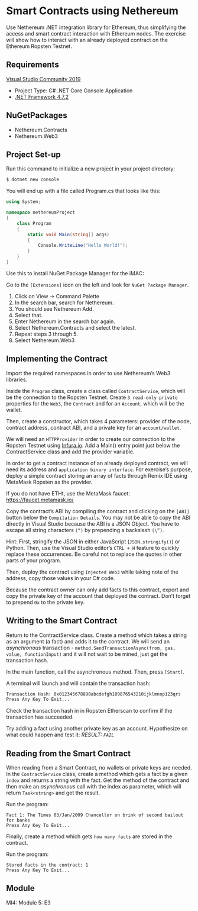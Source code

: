 # Smart Contracts using Nethereum
Use Nethereum .NET integration library for Ethereum, thus simplifying the access and smart contract interaction with Ethereum nodes. The exercise will show how to interact with an already deployed contract on the Ethereum Ropsten Testnet.

## Requirements
[Visual Studio Community 2019](https://visualstudio.microsoft.com/vs/)
* Project Type: C# .NET Core Console Application
* [.NET Framework 4.7.2](https://dotnet.microsoft.com/download)

## NuGetPackages
* Nethereum.Contracts
* Nethereum.Web3

## Project Set-up
Run this command to initialize a new project in your project directory:
```sh
$ dotnet new console
```
You will end up with a file called Program.cs that looks like this:
```cs
using System;

namespace nethereumProject
{
    class Program
    {
        static void Main(string[] args)
        {
            Console.WriteLine("Hello World!");
        }
    }
}
```
Use this to install NuGet Package Manager for the iMAC:

Go to the `[Extensions]` icon on the left and look for `NuGet Package Manager`. 

1. Click on View -> Command Palette
2. In the search bar, search for Nethereum.
3. You should see Nethereum Add.
4. Select that.
5. Enter Nethereum in the search bar again.
6. Select Nethereum.Contracts and select the latest.
7. Repeat steps 3 through 5.
8. Select Nethereum.Web3

## Implementing the Contract
Import the required namespaces in order to use Nethereum’s Web3 libraries.

Inside the `Program` class, create a class called `ContractService`, which will be the connection to the Ropsten Testnet. Create `3 read-only private` properties for the `Web3`, the `Contract` and for an `Account`, which will be the wallet.
 
Then, create a constructor, which takes 4 parameters: provider of the node, contract address, contract ABI, and a private key for an `account/wallet`.
 
We will need an `HTTPProvider` in order to create our connection to the Ropsten Testnet using [Infura.io](https://infura.io). Add a Main() entry point just below the ContractService class and add the provider variable.
 
In order to get a contract instance of an already deployed contract, we will need its address and `application binary interface`. For exercise’s purpose, deploy a simple contract storing an array of facts through Remix IDE using MetaMask Ropsten as the provider.
 
If you do not have ETHt, use the MetaMask faucet: https://faucet.metamask.io/

Copy the contract’s ABI by compiling the contract and clicking on the `[ABI]` button below the `Compilation Details`.
You may not be able to copy the ABI directly in Visual Studio because the ABI is a JSON Object.
You have to escape all string characters `(“)` by prepending a backslash `(\”)`.

Hint:
First, stringify the JSON in either JavaScript (`JSON.stringify()`) or Python. Then, use the Visual Studio editor’s `CTRL + H` feature to quickly replace these occurrences. Be careful not to replace the quotes in other parts of your program.

Then, deploy the contract using `Injected Web3` while taking note of the address, copy those values in your C# code.

Because the contract owner can only add facts to this contract, export and copy the private key of the account that deployed the contract. Don’t forget to prepend `0x` to the private key.

## Writing to the Smart Contract
Return to the ContractService class. Create a method which takes a string as an argument (a fact) and adds it to the contract. We will send an _asynchronous_ transaction - `method.SendTransactionAsync(from, gas, value, functionInput)` and it will not wait to be mined, just get the transaction hash.
 
In the main function, call the asynchronous method. Then, press `[Start]`.

A terminal will launch and will contain the transaction hash:
```sh
Transaction Hash: 0x012345678890abcdefgh109876543210ijklmnop123qrs
Press Any Key To Exit...
```
Check the transaction hash in in Ropsten Etherscan to confirm if the transaction has succeeded.
 
Try adding a fact using another private key as an account. Hypothesize on what could happen and test it: _RESULT: `FAIL`_
 
## Reading from the Smart Contract
When reading from a Smart Contract, no wallets or private keys are needed. 
In the `ContractService` class, create a method which gets a fact by a given `index` and returns a string with the fact. Get the method of the contract and then make an _asynchronous_ call with the index as parameter, which will return `Task<string>` and get the result.

Run the program:
```
Fact 1: The Times 03/Jan/2009 Chancellor on brink of second bailout for banks
Press Any Key To Exit...
```
 
Finally, create a method which gets `how many facts` are stored in the contract.

Run the program:
```
Stored facts in the contract: 1
Press Any Key To Exit...
```

## Module
MI4: Module 5: E3
